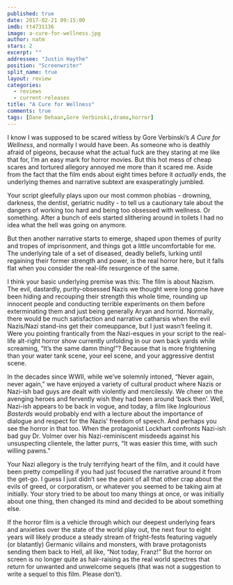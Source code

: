 ```yaml
---
published: true
date: 2017-02-21 09:15:00
imdb: tt4731136
image: a-cure-for-wellness.jpg
author: natm
stars: 2
excerpt: ""
addressee: "Justin Haythe"
position: "Screenwriter"
split_name: true
layout: review
categories: 
  - reviews
  - current-releases
title: "A Cure for Wellness"
comments: true
tags: [Dane Dehaan,Gore Verbinski,drama,horror]
---
```

I know I was supposed to be scared witless by Gore Verbinski’s _A Cure for Wellness_, and normally I would have been. As someone who is deathly afraid of pigeons, because what the actual fuck are they staring at me like that for, I’m an easy mark for horror movies. But this hot mess of cheap scares and tortured allegory annoyed me more than it scared me. Aside from the fact that the film ends about eight times before it _actually_ ends, the underlying themes and narrative subtext are exasperatingly jumbled. 

Your script gleefully plays upon our most common phobias - drowning, darkness, the dentist, geriatric nudity - to tell us a cautionary tale about the dangers of working too hard and being too obsessed with wellness. Or something. After a bunch of eels started slithering around in toilets I had no idea what the hell was going on anymore. 

But then another narrative starts to emerge, shaped upon themes of purity and tropes of imprisonment, and things got a little uncomfortable for me. The underlying tale of a set of diseased, deadly beliefs, lurking until regaining their former strength and power, is the real horror here, but it falls flat when you consider the real-life resurgence of the same. 

I think your basic underlying premise was this: The film is about Nazism. The evil, dastardly, purity-obsessed Nazis we thought were long gone have been hiding and recouping their strength this whole time, rounding up innocent people and conducting terrible experiments on them before exterminating them and just being generally Aryan and horrid. Normally, there would be much satisfaction and narrative catharsis when the evil Nazis/Nazi stand-ins get their comeuppance, but I just wasn’t feeling it. Were you pointing frantically from the Nazi-esques in your script to the real-life alt-right horror show currently unfolding in our own back yards while screaming, “It’s the same damn thing!”?  Because that is more frightening than your water tank scene, your eel scene, and your aggressive dentist scene. 

In the decades since WWII, while we’ve solemnly intoned, “Never again, never again,” we have enjoyed a variety of cultural product where Nazis or Nazi-ish bad guys are dealt with violently and mercilessly. We cheer on the avenging heroes and fervently wish they had been around ‘back then’. Well, Nazi-ish appears to be back in vogue, and today, a film like _Inglourious Basterds_ would probably end with a lecture about the importance of dialogue and respect for the Nazis’ freedom of speech. And perhaps you see the horror in that too. When the protagonist Lockhart confronts Nazi-ish bad guy Dr. Volmer over his Nazi-reminiscent misdeeds against his unsuspecting clientele, the latter purrs, “It was easier this time, with such willing pawns.” 

Your Nazi allegory is the truly terrifying heart of the film, and it could have been pretty compelling if you had just focused the narrative around it from the get-go. I guess I just didn’t see the point of all that other crap about the evils of greed, or corporatism, or whatever you seemed to be taking aim at initially. Your story tried to be about too many things at once, or was initially about one thing, then changed its mind and decided to be about something else. 

If the horror film is a vehicle through which our deepest underlying fears and anxieties over the state of the world play out, the next four to eight years will likely produce a steady stream of fright-fests featuring vaguely (or blatantly) Germanic villains and monsters, with brave protagonists sending them back to Hell, all like, “Not today, Franz!” But the horror on screen is no longer quite as hair-raising as the real world spectres that return for unwanted and unwelcome sequels (that was not a suggestion to write a sequel to this film. Please don’t).